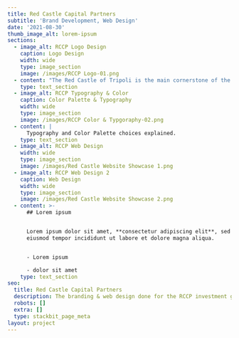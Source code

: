 ```yaml
---
title: Red Castle Capital Partners
subtitle: 'Brand Development, Web Design'
date: '2021-08-30'
thumb_image_alt: lorem-ipsum
sections:
  - image_alt: RCCP Logo Design
    caption: Logo Design
    width: wide
    type: image_section
    image: /images/RCCP Logo-01.png
  - content: "The Red Castle of Tripoli is the main cornerstone of the brand identity which I developed. The logo is made out of de-constructed minimalist\r\nrendering of the castle tower, with the symbolic window opening on it. As a core logo piece, we pick out the top right corner. \n\nThe castle element is also used in sense that it represents trust, safety, sovereignty, strategy and wealth - the values which the brand stands for.\n"
    type: text_section
  - image_alt: RCCP Typography & Color
    caption: Color Palette & Typography
    width: wide
    type: image_section
    image: /images/RCCP Color & Typgoraphy-02.png
  - content: |
      Typography and Color Palette choices explained.
    type: text_section
  - image_alt: RCCP Web Design
    width: wide
    type: image_section
    image: /images/Red Castle Website Showcase 1.png
  - image_alt: RCCP Web Design 2
    caption: Web Design
    width: wide
    type: image_section
    image: /images/Red Castle Website Showcase 2.png
  - content: >-
      ## Lorem ipsum


      Lorem ipsum dolor sit amet, **consectetur adipiscing elit**, sed do
      eiusmod tempor incididunt ut labore et dolore magna aliqua.


      - Lorem ipsum

      - dolor sit amet
    type: text_section
seo:
  title: Red Castle Capital Partners
  description: The branding & web design done for the RCCP investment group
  robots: []
  extra: []
  type: stackbit_page_meta
layout: project
---
```

